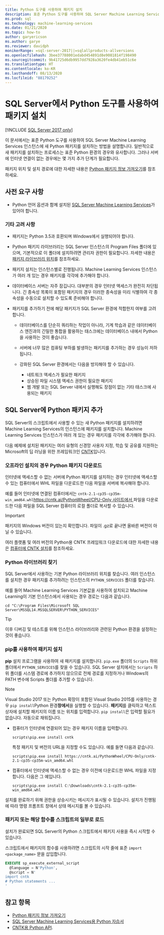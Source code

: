 ```yaml
---
title: Python 도구를 사용하여 패키지 설치
description: 표준 Python 도구를 사용하여 SQL Server Machine Learning Services 인스턴스에 새 Python 패키지를 설치하는 방법을 알아봅니다.
ms.prod: sql
ms.technology: machine-learning-services
ms.date: 01/21/2020
ms.topic: how-to
author: garyericson
ms.author: garye
ms.reviewer: davidph
monikerRange: =sql-server-2017||=sqlallproducts-allversions
ms.openlocfilehash: 3bee37788001edabd454891d8e9081814f198490
ms.sourcegitcommit: 9b41725d6db9957dd7928a3620fe4db41eb51c6e
ms.translationtype: HT
ms.contentlocale: ko-KR
ms.lasthandoff: 08/13/2020
ms.locfileid: "88179252"
---
```

# <a name="install-packages-with-python-tools-on-sql-server"></a>SQL Server에서 Python 도구를 사용하여 패키지 설치
[!INCLUDE [SQL Server 2017 only](../../includes/applies-to-version/sqlserver2017-only.md)]

이 문서에서는 표준 Python 도구를 사용하여 SQL Server Machine Learning Services 인스턴스에 새 Python 패키지를 설치하는 방법을 설명합니다. 일반적으로 새 패키지를 설치하는 프로세스는 표준 Python 환경의 경우와 유사합니다. 그러나 서버에 인터넷 연결이 없는 경우에는 몇 가지 추가 단계가 필요합니다.

패키지 위치 및 설치 경로에 대한 자세한 내용은 [Python 패키지 정보 가져오기](python-package-information.md)를 참조하세요.

## <a name="prerequisites"></a>사전 요구 사항

+ Python 언어 옵션과 함께 설치된 [SQL Server Machine Learning Services](../install/sql-machine-learning-services-windows-install.md)가 있어야 합니다.

### <a name="other-considerations"></a>기타 고려 사항

+ 패키지는 Python 3.5과 호환되며 Windows에서 실행되어야 합니다.

+ Python 패키지 라이브러리는 SQL Server 인스턴스의 Program Files 폴더에 있으며, 기본적으로 이 폴더에 설치하려면 관리자 권한이 필요합니다. 자세한 내용은 [패키지 라이브러리 위치](../package-management/python-package-information.md#default-python-library-location)를 참조하세요.

+ 패키지 설치는 인스턴스별로 진행됩니다. Machine Learning Services 인스턴스가 여러 개 있는 경우 패키지를 각각에 추가해야 합니다.

+ 데이터베이스 서버는 자주 잠깁니다. 대부분의 경우 인터넷 액세스가 완전히 차단됩니다. 긴 종속성 목록이 포함된 패키지의 경우 이러한 종속성을 미리 식별하여 각 종속성을 수동으로 설치할 수 있도록 준비해야 합니다.

+ 패키지를 추가하기 전에 해당 패키지가 SQL Server 환경에 적합한지 여부를 고려합니다.

  + 데이터베이스를 단순히 쿼리하는 작업이 아니라, 기계 학습과 같은 데이터베이스 엔진과의 긴밀한 통합을 활용하는 태스크에는 데이터베이스 내에서 Python을 사용하는 것이 좋습니다.

  + 서버에 너무 많은 컴퓨팅 부하를 발생하는 패키지를 추가하는 경우 성능이 저하됩니다.

  + 강화된 SQL Server 환경에서는 다음을 방지해야 할 수 있습니다.
    + 네트워크 액세스가 필요한 패키지
    + 상승된 파일 시스템 액세스 권한이 필요한 패키지
    + 웹 개발 또는 SQL Server 내에서 실행해도 장점이 없는 기타 태스크에 사용되는 패키지

## <a name="add-a-python-package-on-sql-server"></a>SQL Server에 Python 패키지 추가

SQL Server의 스크립트에서 사용할 수 있는 새 Python 패키지를 설치하려면 Machine Learning Services의 인스턴스에 패키지를 설치합니다. Machine Learning Services 인스턴스가 여러 개 있는 경우 패키지를 각각에 추가해야 합니다.

다음 예제에 설치된 패키지는 여러 유형의 신경망 사용자 지정, 학습 및 공유를 지원하는 Microsoft의 딥 러닝을 위한 프레임워크인 [CNTK](https://docs.microsoft.com/cognitive-toolkit/)입니다.

### <a name="for-offline-install-download-the-python-package"></a>오프라인 설치의 경우 Python 패키지 다운로드

인터넷에 액세스할 수 없는 서버에 Python 패키지를 설치하는 경우 인터넷에 액세스할 수 있는 컴퓨터에서 WHL 파일을 다운로드한 다음 파일을 서버에 복사해야 합니다.

예를 들어 인터넷에 연결된 컴퓨터에서는 `cntk-2.1-cp35-cp35m-win_amd64.whl`[https://cntk.ai/PythonWheel/CPU-Only 사이트에서 ](https://cntk.ai/PythonWheel/CPU-Only/cntk-2.1-cp35-cp35m-win_amd64.whl) 파일을 다운로드한 다음 파일을 SQL Server 컴퓨터의 로컬 폴더로 복사할 수 있습니다.

> [!IMPORTANT]
> 패키지의 Windows 버전이 있는지 확인합니다. 파일이 .gz로 끝나면 올바른 버전이 아닐 수 있습니다.

여러 플랫폼 및 여러 버전의 Python용 CNTK 프레임워크 다운로드에 대한 자세한 내용은 [컴퓨터에 CNTK 설치](https://docs.microsoft.com/cognitive-toolkit/Setup-CNTK-on-your-machine)를 참조하세요.

### <a name="locate-the-python-library"></a>Python 라이브러리 찾기

SQL Server에서 사용하는 기본 Python 라이브러리 위치를 찾습니다. 여러 인스턴스를 설치한 경우 패키지를 추가하려는 인스턴스의 `PYTHON_SERVICES` 폴더를 찾습니다.

예를 들어 Machine Learning Services 기본값을 사용하여 설치되고 Machine Learning이 기본 인스턴스에서 사용되는 경우 경로는 다음과 같습니다.

```console
cd "C:\Program Files\Microsoft SQL Server\MSSQL14.MSSQLSERVER\PYTHON_SERVICES"
```

> [!TIP]
> 이후 디버깅 및 테스트를 위해 인스턴스 라이브러리와 관련된 Python 환경을 설정하는 것이 좋습니다.

### <a name="install-the-package-using-pip"></a>pip를 사용하여 패키지 설치

**pip** 설치 프로그램을 사용하여 새 패키지를 설치합니다. `pip.exe` 폴더의 `Scripts` 하위 폴더에서 `PYTHON_SERVICES`를 찾을 수 있습니다. SQL Server 설치에서는 `Scripts` 하위 폴더를 시스템 경로에 추가하지 않으므로 전체 경로를 지정하거나 Windows의 PATH 변수에 Scripts 폴더를 추가할 수 있습니다.

> [!NOTE]
> Visual Studio 2017 또는 Python 확장이 포함된 Visual Studio 2015를 사용하는 경우 `pip install`Python 환경**창에서**을 실행할 수 있습니다. **패키지**를 클릭하고 텍스트 상자에 설치할 패키지의 이름 또는 위치를 입력합니다. `pip install`은 입력할 필요가 없습니다. 자동으로 채워집니다.

+ 컴퓨터가 인터넷에 연결되어 있는 경우 패키지 이름을 입력합니다.

  ```console
  scripts\pip.exe install cntk
  ```
  특정 패키지 및 버전의 URL을 지정할 수도 있습니다. 예를 들면 다음과 같습니다.

  ```console
  scripts\pip.exe install https://cntk.ai/PythonWheel/CPU-Only/cntk-2.1-cp35-cp35m-win_amd64.whl
  ```

+ 컴퓨터에서 인터넷에 액세스할 수 없는 경우 이전에 다운로드한 WHL 파일을 지정합니다. 다음은 그 예입니다.

  ```console
  scripts\pip.exe install C:\Downloads\cntk-2.1-cp35-cp35m-win_amd64.whl
  ```

설치를 완료하기 위해 권한을 상승시키는 메시지가 표시될 수 있습니다.
설치가 진행됨에 따라 명령 프롬프트 창에서 상태 메시지를 볼 수 있습니다.

### <a name="load-the-package-or-its-functions-as-part-of-your-script"></a>패키지 또는 해당 함수를 스크립트의 일부로 로드

설치가 완료되면 SQL Server의 Python 스크립트에서 패키지 사용을 즉시 시작할 수 있습니다.

스크립트에서 패키지의 함수를 사용하려면 스크립트의 시작 줄에 표준 `import <package_name>` 문을 삽입합니다.

```sql
EXECUTE sp_execute_external_script 
  @language = N'Python', 
  @script = N'
import cntk
# Python statements ...
'
```

## <a name="see-also"></a>참고 항목

+ [Python 패키지 정보 가져오기](python-package-information.md)
+ [SQL Server Machine Learning Services용 Python 자습서](../tutorials/sql-server-python-tutorials.md)
+ [CNTK용 Python API](https://cntk.ai/pythondocs/tutorials.html).
